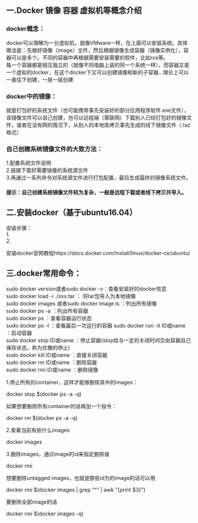 ## 一.Docker 镜像 容器 虚拟机等概念介绍
### docker概念：
docker可以理解为一台虚拟机，就像VMware一样，在上面可以安装系统。具体做法是：先做好镜像（image）文件，然后根据镜像生成容器（镜像实例化），容器可以是多个。不同的容器中再根据需要安装需要的软件，比如ros等。  
每一个容器都是相互独立的（就像不同电脑上装的同一个系统一样），而容器又是一个虚拟的docker，在这个docker下又可以创建镜像和新的子容器...理论上可以一直往下创建，一层一层创建   

### docker中的镜像：
就是打包好的系统文件（也可能携带事先安装好的部分应用程序软件.exe文件），该镜像文件可以自己创建，也可以远程端（需联网）下载别人已经打包好的镜像文件，或者在没有网的情况下，从别人的本地库拷贝事先生成的线下镜像文件（.taz格式）  

### 自己创建系统镜像文件的大致方法：
1.配置系统文件说明  
2.链接下载好需要镜像的系统源文件  
3.再通过一系列命令对系统源文件进行打包配置，最后生成最终的镜像系统文件。  

#### 提示：自己创建系统镜像文件较为复杂，一般是远程下载或者线下拷贝并导入。

## 二.安装docker（基于ubuntu16.04）
安装步骤：  
1.  
2.  


安装docker官网教程https://docs.docker.com/install/linux/docker-ce/ubuntu/  


## 三.docker常用命令：
sudo docker version或者sudo docker -v：查看安装好的docker信息  
sudo docker load -i  ./xxx.tar ： 将tar包导入为本地镜像  
sudo docker images 或者sudo docker image ls ：列出所有镜像  
sudo docker ps -a ：列出所有容器  
sudo docker ps   ：查看容器运行状态  
sudo docker ps -l ：查看最后一次运行的容器
sudo docker  run -it ID或name  ：启动容器  
sudo docker stop ID或name  ：停止容器(stop给与一定的关闭时间交由容器自己保存状态，称为优雅的停止)  
sudo docker kill ID或name ：直接关闭容器  
sudo docker rm ID或name    ：删除容器  
sudo docker rmi ID或name ：删除镜像  

1.停止所有的container，这样才能够删除其中的images：  

docker stop $(docker ps -a -q)  

如果想要删除所有container的话再加一个指令：  

docker rm $(docker ps -a -q)  

2.查看当前有些什么images  

docker images  

3.删除images，通过image的id来指定删除谁  

docker rmi <image id>  

想要删除untagged images，也就是那些id为<None>的image的话可以用  

docker rmi $(docker images | grep "^<none>" | awk "{print $3}")  

要删除全部image的话  

docker rmi $(docker images -q)  
